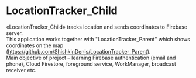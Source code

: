 # LocationTracker_Child
«LocationTracker_Child» tracks location and sends coordinates to Firebase server.<br />
This application works together with "LocationTracker_Parent" which shows coordinates on the map (https://github.com/ShishkinDenis/LocationTracker_Parent).<br />
Main objective of project – learning Firebase authentication (email and phone), Cloud Firestore, foreground service, WorkManager, broadcast receiver etc.<br />

